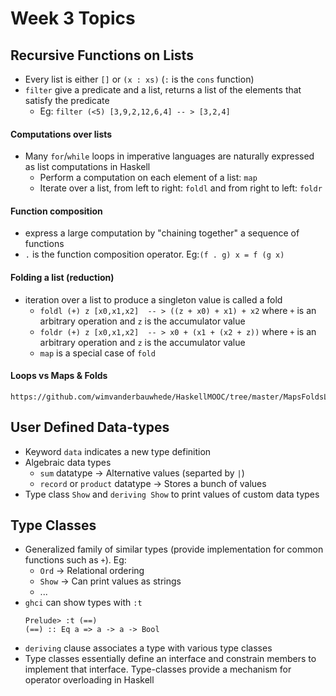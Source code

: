 # Week 3 Topics

## Recursive Functions on Lists
- Every list is either `[]` or `(x : xs)` (`:` is the `cons` function)
- `filter` give a predicate and a list, returns a list of the elements that satisfy the predicate
    - Eg: `filter (<5) [3,9,2,12,6,4] -- > [3,2,4]`
    
#### Computations over lists
- Many `for`/`while` loops in imperative languages are naturally expressed as list computations in Haskell
    - Perform a computation on each element of a list: `map`
    - Iterate over a list, from left to right: `foldl` and from right to left: `foldr`

#### Function composition
- express a large computation by "chaining together" a sequence of functions
- `.` is the function composition operator. Eg:`(f . g) x = f (g x)`

#### Folding a list (reduction)
- iteration over a list to produce a singleton value is called a fold
    - `foldl (+) z [x0,x1,x2]  -- > ((z + x0) + x1) + x2` where `+` is an arbitrary operation and `z` is the accumulator value
    - `foldr (+) z [x0,x1,x2]  -- > x0 + (x1 + (x2 + z))` where `+` is an arbitrary operation and `z` is the accumulator value
    - `map` is a special case of `fold`
    
#### Loops vs Maps & Folds
    https://github.com/wimvanderbauwhede/HaskellMOOC/tree/master/MapsFoldsLoopsTutorial

## User Defined Data-types
- Keyword `data` indicates a new type definition
- Algebraic data types
    - `sum` datatype -> Alternative values (separted by `|`)
    - `record` or `product` datatype -> Stores a bunch of values
- Type class `Show` and `deriving Show` to print values of custom data types

## Type Classes
- Generalized family of similar types (provide implementation for common functions such as `+`). Eg:
    - `Ord` -> Relational ordering
    - `Show` -> Can print values as strings
    - ...
- `ghci` can show types with `:t`
    ```
    Prelude> :t (==)
    (==) :: Eq a => a -> a -> Bool
    ```
- `deriving` clause associates a type with various type classes
- Type classes essentially define an interface and constrain members to implement that interface. Type-classes provide a mechanism for operator overloading in Haskell
